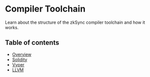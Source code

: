 # Compiler Toolchain

Learn about the structure of the zkSync compiler toolchain and how it works.

## Table of contents

- [Overview](./overview.md)
- [Solidity](./solidity.md)
- [Vyper](./vyper.md)
- [LLVM](./llvm.md)
